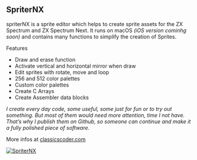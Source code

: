 ##  SpriterNX

spriterNX is a sprite editor which helps to create sprite assets for the ZX Spectrum and ZX Spectrum Next.
It runs on macOS *(iOS version cominhg soon)* and contains many functions to simplify the creation of Sprites.

Features

- Draw and erase function
- Activate vertical and horizontal mirror when draw
- Edit sprites with rotate, move and loop
- 256 and 512 color palettes
- Custom color palettes
- Create C Arrays
- Create Assembler data blocks

*I create every day code, some useful, some just for fun or to try out something. But most of them would need more attention, time I not have. That’s why I publish them on Github, so someone can continue and make it a fully polished piece of software.*

More infos at [classicscoder.com](www.classicscoder.com/projects.html)

[![SpriterNX](https://img.youtube.com/vi/UXoY8GFn09M/0.jpg)](https://www.youtube.com/watch?v=UXoY8GFn09M)
